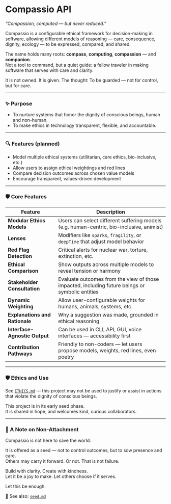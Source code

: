 # Compassio API

_“Compassion, computed — but never reduced.”_

Compassio is a configurable ethical framework for decision-making in software, allowing different models of reasoning — care, consequence, dignity, ecology — to be expressed, compared, and shared.

The name holds many roots: **compass**, **computing**, **compassion** — and **companion**.  
Not a tool to command, but a quiet guide: a fellow traveler in making software that serves with care and clarity.

It is not owned. It is given. The thought: To be guarded — not for control, but for care.

---

### ✨ Purpose

- To nurture systems that honor the dignity of conscious beings, human and non-human.
- To make ethics in technology transparent, flexible, and accountable.

---

### 🔍 Features (planned)

- Model multiple ethical systems (utilitarian, care ethics, bio-inclusive, etc.)
- Allow users to assign ethical weightings and red lines
- Compare decision outcomes across chosen value models
- Encourage transparent, values-driven development

---

### 🛡️ Core Features

| Feature                        | Description                                                                                     |
| ------------------------------ | ----------------------------------------------------------------------------------------------- |
| **Modular Ethics Models**      | Users can select different suffering models (e.g. human-centric, bio-inclusive, animist)        |
| **Lenses**                     | Modifiers like `sparks`, `fragility`, or `deepTime` that adjust model behavior                  |
| **Red Flag Detection**         | Critical alerts for nuclear war, torture, extinction, etc.                                      |
| **Ethical Comparison**         | Show outputs across multiple models to reveal tension or harmony                                |
| **Stakeholder Consultation**   | Evaluate outcomes from the view of those impacted, including future beings or symbolic entities |
| **Dynamic Weighting**          | Allow user-configurable weights for humans, animals, systems, etc.                              |
| **Explanations and Rationale** | Why a suggestion was made, grounded in ethical reasoning                                        |
| **Interface-Agnostic Output**  | Can be used in CLI, API, GUI, voice interfaces — accessibility first                            |
| **Contribution Pathways**      | Friendly to non-coders — let users propose models, weights, red lines, even poetry              |

---

### 🛡️ Ethics and Use

See [`ETHICS.md`](./ETHICS.md) — this project may not be used to justify or assist in actions that violate the dignity of conscious beings.

This project is in its early seed phase.  
It is shared in hope, and welcomes kind, curious collaborators.

---

### 🍃 A Note on Non-Attachment

Compassio is not here to save the world.

It is offered as a seed — not to control outcomes, but to sow presence and care.  
Others may carry it forward. Or not. That is not failure.

Build with clarity. Create with kindness.  
Let it be a joy to make. Let others choose if it serves.

Let this be enough.

📘 See also: [`seed.md`](./seed.md)
